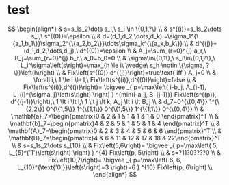 # test

$$
\begin{align*}
& s=s_1s_2\dots s_l,\ s_i \in \{0,1,?\} \\
& s^{(i)}=s_1s_2\dots s_i,\ s^{(0)}=\epsilon \\
& d=(d_1,d_2,\dots,d_k)
  =\sigma_1^{\{a_1,b_1\}}\sigma_2^{\{a_2,b_2\}}\dots\sigma_k^{\{a_k,b_k\}} \\
& d^{(j)}=(d_1,d_2,\dots,d_j),\ d^{(0)}=\epsilon \\
& A_j=\sum_{r=0}^{j} a_r,\ B_j=\sum_{r=0}^{j} b_r,\ a_0=b_0=0 \\
& \sigma\in\{0,1\},\ s_i\in\{0,1,?\},\ L_i^\sigma\left(s\right)=\max_{h \le i\ \wedge\ s_h \notin \{\sigma, ?\}}\left(h\right) \\
& Fix\left(s^{(0)},d^{(j)}\right)=true\text{ iff } A_j=0 \\
& \forall i,\ 1 \le i \le l,\ Fix\left(s^{(i)},d^{(0)}\right)=false \\
& Fix\left(s^{(i)},d^{(j)}\right)=
  \bigvee
  _{
    p=\max\left(
      i-b_j,
      A_{j-1},
      L_{i}^{\sigma_j}\left(s\right)
    \right)
  }
  ^{min(i-a_j, B_{j-1})}
  Fix\left(s^{(p)}, d^{(j-1)}\right),\ 1 \lt i \lt l,\ 1 \lt j \lt k, A_j \lt i \lt B_j \\
& d_7=0^{\{0,4\}}
    1^{\{2,2\}}
    0^{\{1,5\}}
    1^{\{1,1\}}
    0^{\{1,5\}}
    1^{\{1,1\}}
    0^{\{0,4\}} \\
& \mathbf{a}_7=\begin{pmatrix}0 & 2 & 1  & 1  & 1  & 1  & 0 \end{pmatrix}^T \\
& \mathbf{b}_7=\begin{pmatrix}4 & 2 & 5  & 1  & 5  & 1  & 4 \end{pmatrix}^T \\
& \mathbf{A}_7=\begin{pmatrix}0 & 2 & 3  & 4  & 5  & 6  & 6 \end{pmatrix}^T \\
& \mathbf{B}_7=\begin{pmatrix}4 & 6 & 11 & 12 & 17 & 18 & 22\end{pmatrix}^T \\
& s=s_1s_2\dots s_{10} \\
& Fix\left(5,6\right)=
  \bigvee
  _{
    p=\max\left(
      5, L_{5}^{'1'}\left(s\right)
    \right)
  }
  ^{4}
  Fix\left(p, 5\right) \\
& s=?11?0????0 \\
& Fix\left(10,7\right)=
  \bigvee
  _{
    p=\max\left(
      6,
      6,
      L_{10}^{\text{'0'}}\left(s\right)=3
    \right)=6
  }
  ^{10}
  Fix\left(p, 6\right) \\
\end{align*}
$$
